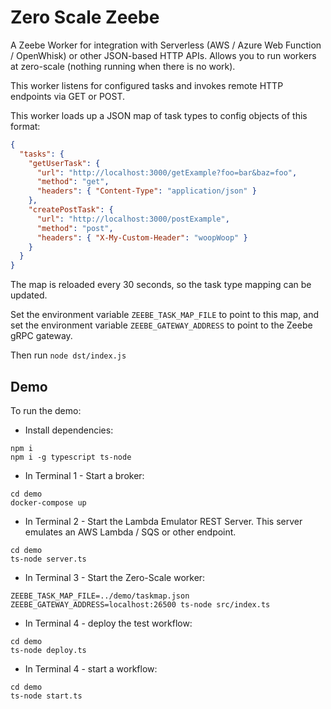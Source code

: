 # Zero Scale Zeebe

A Zeebe Worker for integration with Serverless (AWS / Azure Web Function / OpenWhisk) or other JSON-based HTTP APIs. Allows you to run workers at zero-scale (nothing running when there is no work).

This worker listens for configured tasks and invokes remote HTTP endpoints via GET or POST.

This worker loads up a JSON map of task types to config objects of this format:

```JSON
{
  "tasks": {
    "getUserTask": {
      "url": "http://localhost:3000/getExample?foo=bar&baz=foo",
      "method": "get",
      "headers": { "Content-Type": "application/json" }
    },
    "createPostTask": {
      "url": "http://localhost:3000/postExample",
      "method": "post",
      "headers": { "X-My-Custom-Header": "woopWoop" }
    }
  }
}

```

The map is reloaded every 30 seconds, so the task type mapping can be updated.

Set the environment variable `ZEEBE_TASK_MAP_FILE` to point to this map, and set the environment variable `ZEEBE_GATEWAY_ADDRESS` to point to the Zeebe gRPC gateway.

Then run `node dst/index.js`

## Demo

To run the demo:

- Install dependencies:

```
npm i
npm i -g typescript ts-node
```

- In Terminal 1 - Start a broker:

```
cd demo
docker-compose up
```

- In Terminal 2 - Start the Lambda Emulator REST Server. This server emulates an AWS Lambda / SQS or other endpoint.

```
cd demo
ts-node server.ts
```

- In Terminal 3 - Start the Zero-Scale worker:

```
ZEEBE_TASK_MAP_FILE=../demo/taskmap.json ZEEBE_GATEWAY_ADDRESS=localhost:26500 ts-node src/index.ts
```

- In Terminal 4 - deploy the test workflow:

```
cd demo
ts-node deploy.ts
```

- In Terminal 4 - start a workflow:

```
cd demo
ts-node start.ts
```
